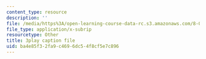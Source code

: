 ```yaml
---
content_type: resource
description: ''
file: /media/https%3A/open-learning-course-data-rc.s3.amazonaws.com/8-01sc-classical-mechanics-fall-2016/ba4e85f32fa9c4696dc54f8cf5e7c896_rd9d0WBFzt8.srt
file_type: application/x-subrip
resourcetype: Other
title: 3play caption file
uid: ba4e85f3-2fa9-c469-6dc5-4f8cf5e7c896
---
```

